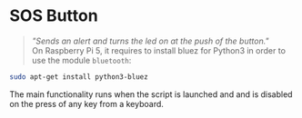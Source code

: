 # SOS Button
> *"Sends an alert and turns the led on at the push of the button."*  
On Raspberry Pi 5, it requires to install bluez for Python3 in order to use the module `bluetooth`: 
```bash
sudo apt-get install python3-bluez
```

The main functionality runs when the script is launched and and is disabled on the press of any key from a keyboard.